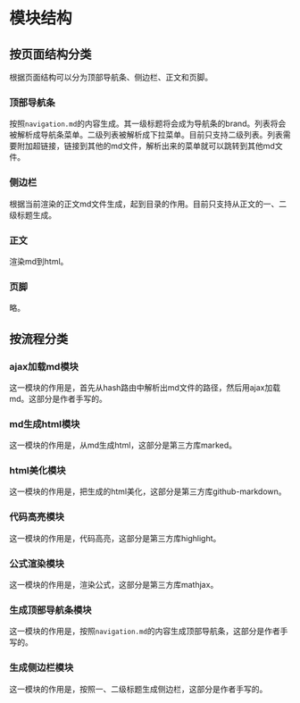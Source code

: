 # 模块结构
## 按页面结构分类
根据页面结构可以分为顶部导航条、侧边栏、正文和页脚。
### 顶部导航条
按照`navigation.md`的内容生成。其一级标题将会成为导航条的brand。列表将会被解析成导航条菜单。二级列表被解析成下拉菜单。目前只支持二级列表。列表需要附加超链接，链接到其他的md文件，解析出来的菜单就可以跳转到其他md文件。
### 侧边栏
根据当前渲染的正文md文件生成，起到目录的作用。目前只支持从正文的一、二级标题生成。
### 正文
渲染md到html。
### 页脚
略。
## 按流程分类
### ajax加载md模块
这一模块的作用是，首先从hash路由中解析出md文件的路径，然后用ajax加载md。这部分是作者手写的。
### md生成html模块
这一模块的作用是，从md生成html，这部分是第三方库marked。
### html美化模块
这一模块的作用是，把生成的html美化，这部分是第三方库github-markdown。
### 代码高亮模块
这一模块的作用是，代码高亮，这部分是第三方库highlight。
### 公式渲染模块
这一模块的作用是，渲染公式，这部分是第三方库mathjax。
### 生成顶部导航条模块
这一模块的作用是，按照`navigation.md`的内容生成顶部导航条，这部分是作者手写的。
### 生成侧边栏模块
这一模块的作用是，按照一、二级标题生成侧边栏，这部分是作者手写的。